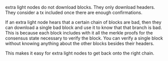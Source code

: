 extra light nodes do not download blocks. They only download headers.
They consider a tx included once there are enough confirmations.

If an extra light node hears that a certain chain of blocks are bad, then they can download a single bad block and use it to know that that branch is bad.
This is because each block includes with it all the merkle proofs for the consensus state necessary to verify the block. You can verify a single block without knowing anything about the other blocks besides their headers.

This makes it easy for extra light nodes to get back onto the right chain.